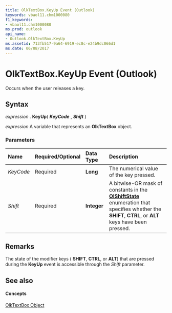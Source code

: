 ```yaml
---
title: OlkTextBox.KeyUp Event (Outlook)
keywords: vbaol11.chm1000080
f1_keywords:
- vbaol11.chm1000080
ms.prod: outlook
api_name:
- Outlook.OlkTextBox.KeyUp
ms.assetid: 713fb517-9a64-6919-ec8c-e24b9dc066d1
ms.date: 06/08/2017
---
```



# OlkTextBox.KeyUp Event (Outlook)

Occurs when the user releases a key.


## Syntax

 _expression_ . **KeyUp**( **_KeyCode_** , **_Shift_** )

 _expression_ A variable that represents an **OlkTextBox** object.


### Parameters



|**Name**|**Required/Optional**|**Data Type**|**Description**|
|:-----|:-----|:-----|:-----|
| _KeyCode_|Required| **Long**|The numerical value of the key pressed.|
| _Shift_|Required| **Integer**|A bitwise-OR mask of constants in the  **[OlShiftState](Outlook.OlShiftState.md)** enumeration that specifies whether the **SHIFT**,  **CTRL**, or  **ALT** keys have been pressed.|

## Remarks

The state of the modifier keys ( **SHIFT**,  **CTRL**, or  **ALT**) that are pressed during the  **KeyUp** event is accessible through the _Shift_ parameter.


## See also


#### Concepts


[OlkTextBox Object](Outlook.OlkTextBox.md)

